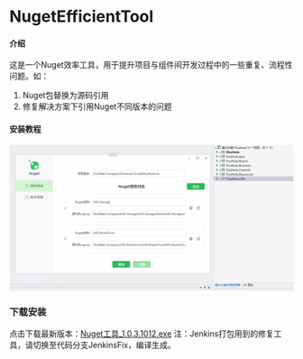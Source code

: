 # NugetEfficientTool

#### 介绍
这是一个Nuget效率工具，用于提升项目与组件间开发过程中的一些重复、流程性问题。如：
1. Nuget包替换为源码引用
2. 修复解决方案下引用Nuget不同版本的问题


#### 安装教程
![使用指导](Readme/introduction.gif)

### 下载安装
点击下载最新版本：[Nuget工具_1.0.3.1012.exe](/Readme/Nuget工具_1.0.3.1012.exe)
注：Jenkins打包用到的修复工具，请切换至代码分支JenkinsFix，编译生成。
